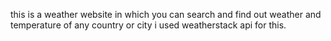 this is a weather website in which you can search and find out weather and temperature of any country or city 
i used weatherstack api for this.
